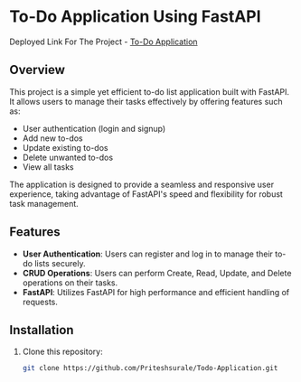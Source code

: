 # To-Do Application Using FastAPI

Deployed Link For The Project - [To-Do Application](https://priteshsurale-todo-application.onrender.com)

## Overview

This project is a simple yet efficient to-do list application built with FastAPI. It allows users to manage their tasks effectively by offering features such as:

- User authentication (login and signup)
- Add new to-dos
- Update existing to-dos
- Delete unwanted to-dos
- View all tasks

The application is designed to provide a seamless and responsive user experience, taking advantage of FastAPI's speed and flexibility for robust task management.

## Features

- **User Authentication**: Users can register and log in to manage their to-do lists securely.
- **CRUD Operations**: Users can perform Create, Read, Update, and Delete operations on their tasks.
- **FastAPI**: Utilizes FastAPI for high performance and efficient handling of requests.

## Installation

1. Clone this repository:

   ```bash
   git clone https://github.com/Priteshsurale/Todo-Application.git
